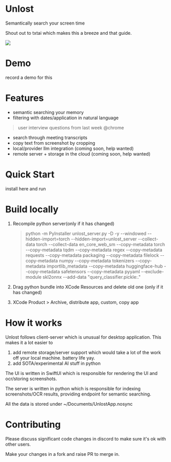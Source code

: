 # Unlost

Semantically search your screen time

Shout out to txtai which makes this a breeze and that guide.

![](https://framerusercontent.com/images/oQh8ssIztpE4Ygq0Gqs9Qf9hpg.png)


# Demo

record a demo for this

# Features

* semantic searching your memory
* filtering with dates/application in natural language

> user interview questions from last week @chrome

* search through meeting transcripts
* copy text from screenshot by cropping
* local/provider llm integration (coming soon, help wanted)
* remote server + storage in the cloud (coming soon, help wanted)


# Quick Start

install here and run


# Build locally

1. Recompile python server(only if it has changed)

   > python -m PyInstaller unlost_server.py -D -y --windowed --hidden-import=torch --hidden-import=unlost_server --collect-data torch --collect-data en_core_web_sm --copy-metadata torch --copy-metadata tqdm --copy-metadata regex  --copy-metadata requests --copy-metadata packaging --copy-metadata filelock --copy-metadata numpy --copy-metadata tokenizers --copy-metadata importlib_metadata --copy-metadata huggingface-hub --copy-metadata safetensors --copy-metadata pyyaml --exclude-module skl2onnx --add-data "query_classifier.pickle:."
   >
2. Drag python bundle into XCode Resources and delete old one (only if it has changed)
3. XCode Product > Archive, distribute app, custom, copy app


# How it works

Unlost follows client-server which is unusual for desktop application. This makes it a lot easier to

1. add remote storage/server support which would take a lot of the work off your local machine. battery life yay.
2. add SOTA/experimental AI stuff in python

The UI is written in SwiftUI which is responsible for rendering the UI and ocr/storing screenshots.

The server is written in python which is responsible for indexing screenshots/OCR results, providing endpoint for semantic searching. 

All the data is stored under ~/Documents/UnlostApp.nosync

# Contributing

Please discuss significant code changes in discord to make sure it's ok with other users.

Make your changes in a fork and raise PR to merge in.
